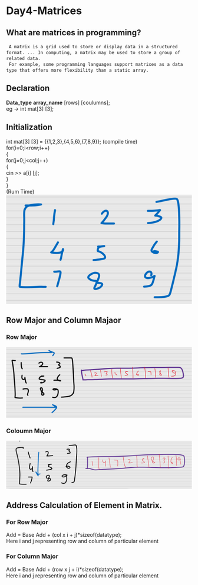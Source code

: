 # Day4-Matrices

## What are matrices in programming?
     A matrix is a grid used to store or display data in a structured format. ... In computing, a matrix may be used to store a group of related data.
     For example, some programming languages support matrixes as a data type that offers more flexibility than a static array.
     
## Declaration
 <b>Data_type</b> <b>array_name</b> [rows]  [coulumns];</br>
 eg -> int mat[3]  [3];
 
## Initialization
  int mat[3]   [3] = {{1,2,3},{4,5,6},{7,8,9}};  (compile time)</br>
  for(i=0;i<row;i++)</br>
  {</br>
    for(j=0;j<col;j++)</br>
    {</br>
      cin >> a[i]  [j];</br>
    }</br>
  }</br>(Rum Time)
  ![image](https://github.com/akshatprogrammer/Day4-Matrices/blob/main/Microsoft%20Whiteboard%2012_17_2020%2012_19_12%20PM%20(2).png?raw=true)
  
  
## Row Major and Column Majaor
  ### Row Major
   ![image](https://github.com/akshatprogrammer/Day4-Matrices/blob/main/Microsoft%20Whiteboard%2012_17_2020%2012_19_12%20PM.png?raw=true)
   
  ### Coloumn Major
   ![image](https://github.com/akshatprogrammer/Day4-Matrices/blob/main/Microsoft%20Whiteboard%2012_17_2020%2012_19_55%20PM.png?raw=true)
 
 
## Address Calculation of Element in Matrix.
   ### For Row Major
  Add = Base Add + (col x i + j)*sizeof(datatype);</br>
  Here i and j representing row and column of particular element</br>
### For Column Major
  Add = Base Add + (row x j + i)*sizeof(datatype);</br>
  Here i and j representing row and column of particular element</br>
    
